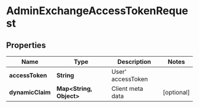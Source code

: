 # AdminExchangeAccessTokenRequest

## Properties
Name | Type | Description | Notes
------------ | ------------- | ------------- | -------------
**accessToken** | **String** | User&#x27; accessToken | 
**dynamicClaim** | **Map&lt;String, Object&gt;** | Client meta data |  [optional]
